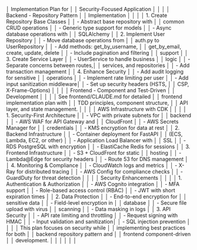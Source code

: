  │ Implementation Plan for              │
     │ Security-Focused Application         │
     │                                      │
     │ Backend - Repository Pattern         │
     │ Implementation                       │
     │                                      │
     │ 1. Create Repository Base Classes    │
     │   - Abstract base repository with    │
     │ common CRUD operations               │
     │   - Generic type support for models  │
     │   - Async database operations with   │
     │ SQLAlchemy                           │
     │ 2. Implement User Repository         │
     │   - Move database operations from    │
     │ auth.py to UserRepository            │
     │   - Add methods: get_by_username,    │
     │ get_by_email, create, update, delete │
     │   - Include pagination and filtering │
     │ support                              │
     │ 3. Create Service Layer              │
     │   - UserService to handle business   │
     │ logic                                │
     │   - Separate concerns between routes,│
     │  services, and repositories          │
     │   - Add transaction management       │
     │ 4. Enhance Security                  │
     │   - Add audit logging for sensitive  │
     │ operations                           │
     │   - Implement rate limiting per user │
     │   - Add input sanitization middleware│
     │   - Set up security headers (HSTS,   │
     │ CSP, X-Frame-Options)                │
     │                                      │
     │ Frontend - Component and Test-Driven │
     │ Development                          │
     │                                      │
     │ See frontend/CLAUDE.md for detailed  │
     │ frontend implementation plan with    │
     │ TDD principles, component structure, │
     │ API layer, and state management.     │
     │                                      │
     │ AWS Infrastructure with CDK          │
     │                                      │
     │ 1. Security-First Architecture       │
     │   - VPC with private subnets for     │
     │ backend                              │
     │   - AWS WAF for API Gateway and      │
     │ CloudFront                           │
     │   - AWS Secrets Manager for          │
     │ credentials                          │
     │   - KMS encryption for data at rest  │
     │ 2. Backend Infrastructure            │
     │   - Container deployment for FastAPI │
     │ (ECS, Lambda, EC2, or other)         │
     │   - Application Load Balancer with   │
     │ SSL                                  │
     │   - RDS PostgreSQL with encryption   │
     │   - ElastiCache Redis for sessions   │
     │ 3. Frontend Infrastructure           │
     │   - S3 + CloudFront for static       │
     │ hosting                              │
     │   - Lambda@Edge for security headers │
     │   - Route 53 for DNS management      │
     │ 4. Monitoring & Compliance           │
     │   - CloudWatch logs and metrics      │
     │   - X-Ray for distributed tracing    │
     │   - AWS Config for compliance checks │
     │   - GuardDuty for threat detection   │
     │                                      │
     │ Security Enhancements                │
     │                                      │
     │ 1. Authentication & Authorization    │
     │   - AWS Cognito integration          │
     │   - MFA support                      │
     │   - Role-based access control (RBAC) │
     │   - JWT with short expiration times  │
     │ 2. Data Protection                   │
     │   - End-to-end encryption for        │
     │ sensitive data                       │
     │   - Field-level encryption in        │
     │ database                             │
     │   - Secure file upload with virus    │
     │ scanning                             │
     │   - Data masking in logs             │
     │ 3. API Security                      │
     │   - API rate limiting and throttling │
     │   - Request signing with HMAC        │
     │   - Input validation and sanitization│
     │   - SQL injection prevention         │
     │                                      │
     │ This plan focuses on security while  │
     │ implementing best practices for both │
     │ backend repository pattern and       │
     │ frontend component-driven            │
     │ development.                         │
     │                                      │
     │                                      │
     │                    